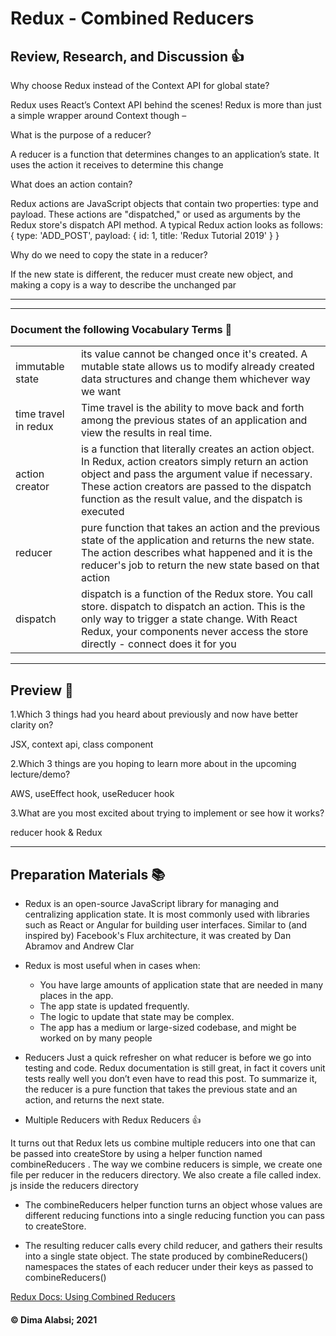 # Redux - Combined Reducers

## Review, Research, and Discussion 👍

Why choose Redux instead of the Context API for global state?

 Redux uses React’s Context API behind the scenes! Redux is more than just a simple wrapper around Context though – 

What is the purpose of a reducer?

A reducer is a function that determines changes to an application’s state. It uses the action it receives to determine this change

What does an action contain?

Redux actions are JavaScript objects that contain two properties: type and payload. These actions are "dispatched," or used as arguments by the Redux store's dispatch API method. A typical Redux action looks as follows: { type: 'ADD_POST', payload: { id: 1, title: 'Redux Tutorial 2019' } }

Why do we need to copy the state in a reducer?

If the new state is different, the reducer must create new object, and making a copy is a way to describe the unchanged par

-----------------------------------------------------------
--------------


### Document the following Vocabulary Terms 📑
|||
|-----|-----|
|immutable state|its value cannot be changed once it's created. A mutable state allows us to modify already created data structures and change them whichever way we want|
|time travel in redux|Time travel is the ability to move back and forth among the previous states of an application and view the results in real time.|
|action creator|is a function that literally creates an action object. In Redux, action creators simply return an action object and pass the argument value if necessary. These action creators are passed to the dispatch function as the result value, and the dispatch is executed|
|reducer| pure function that takes an action and the previous state of the application and returns the new state. The action describes what happened and it is the reducer's job to return the new state based on that action|
|dispatch|dispatch is a function of the Redux store. You call store. dispatch to dispatch an action. This is the only way to trigger a state change. With React Redux, your components never access the store directly - connect does it for you|




----------------------------------------------

## Preview 📙

1.Which 3 things had you heard about previously and now have better clarity on?

JSX,
context api,
class component

2.Which 3 things are you hoping to learn more about in the upcoming lecture/demo?

AWS,
useEffect hook,
useReducer hook

3.What are you most excited about trying to implement or see how it works?

reducer hook & Redux

------------------------------


## Preparation Materials 📚



* Redux is an open-source JavaScript library for managing and centralizing application state. It is most commonly used with libraries such as React or Angular for building user interfaces. Similar to (and inspired by) Facebook's Flux architecture, it was created by Dan Abramov and Andrew Clar

* Redux is most useful when in cases when:
     * You have large amounts of application state that are needed in many places in the app.
     * The app state is updated frequently.
     * The logic to update that state may be complex.
     * The app has a medium or large-sized codebase, and might be worked on by many people

* Reducers
Just a quick refresher on what reducer is before we go into testing and code. Redux documentation is still great, in fact it covers unit tests really well you don’t even have to read this post. To summarize it, the reducer is a pure function that takes the previous state and an action, and returns the next state.

* Multiple Reducers with Redux Reducers 👍

It turns out that Redux lets us combine multiple reducers into one that can be passed into createStore by using a helper function named combineReducers . The way we combine reducers is simple, we create one file per reducer in the reducers directory. We also create a file called index. js inside the reducers directory

* The combineReducers helper function turns an object whose values are different reducing functions into a single reducing function you can pass to createStore.

* The resulting reducer calls every child reducer, and gathers their results into a single state object. The state produced by combineReducers() namespaces the states of each reducer under their keys as passed to combineReducers()

[Redux Docs: Using Combined Reducers](https://redux.js.org/usage/structuring-reducers/using-combinereducers/)

#### &copy; Dima Alabsi; 2021

